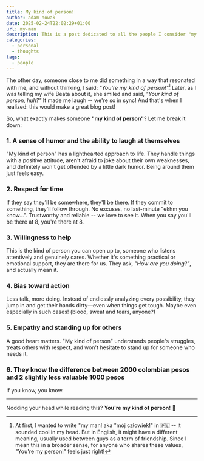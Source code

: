 ```yaml
---
title: My kind of person!
author: adam nowak
date: 2025-02-24T22:02:29+01:00
url: my-man
description: This is a post dedicated to all the people I consider "my kind of person" -- those who share my values and make life a little brighter. If you're nodding your head while reading this, you're probably one of them!
categories: 
  - personal
  - thoughts
tags:
  - people 
---
```


The other day, someone close to me did something in a way that resonated with me, and without thinking, I said: _"You're my kind of person!"_[^1]
Later, as I was telling my wife Beata about it, she smiled and said, _"Your kind of person, huh?"_ It made me laugh -- we're so in sync! And that's when I realized: this would make a great blog post!

So, what exactly makes someone **"my kind of person"**? Let me break it down:

### 1. A sense of humor and the ability to laugh at themselves

"My kind of person" has a lighthearted approach to life. They handle things with a positive attitude, aren't afraid to joke about their own weaknesses, and definitely won't get offended by a little dark humor. Being around them just feels easy.

### 2. Respect for time

If they say they'll be somewhere, they'll be there. If they commit to something, they'll follow through. No excuses, no last-minute "ekhm you know...". Trustworthy and reliable -- we love to see it. When you say you'll be there at 8, you're there at 8.

### 3. Willingness to help

This is the kind of person you can open up to, someone who listens attentively and genuinely cares. Whether it's something practical or emotional support, they are there for us. They ask, _"How are you doing?"_, and actually mean it.

### 4. Bias toward action

Less talk, more doing. Instead of endlessly analyzing every possibility, they jump in and get their hands dirty—even when things get tough. Maybe even especially in such cases! (blood, sweat and tears, anyone?)

### 5. Empathy and standing up for others

A good heart matters. "My kind of person" understands people's struggles, treats others with respect, and won't hesitate to stand up for someone who needs it.

### 6. They know the difference between 2000 colombian pesos and 2 slightly less valuable 1000 pesos

If you know, you know.

---

Nodding your head while reading this? **You're my kind of person!** 💙

[^1]: At first, I wanted to write "my man! aka "mój człowiek!" in 🇵🇱 -- it sounded cool in my head. But in English, it might have a different meaning, usually used between guys as a term of friendship. Since I mean this in a broader sense, for anyone who shares these values, "You're my person!" feels just right!
